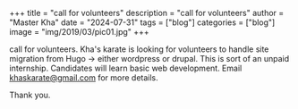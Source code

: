 +++
title = "call for volunteers"
description = "call for volunteers"
author = "Master Kha"
date = "2024-07-31"
tags = ["blog"]
categories = ["blog"]
image = "img/2019/03/pic01.jpg"
+++

call for volunteers. Kha's karate is looking for volunteers to handle site migration from Hugo -> either wordpress or drupal. This is sort of an unpaid internship. Candidates will learn basic web development. Email khaskarate@gmail.com for more details.

Thank you.

